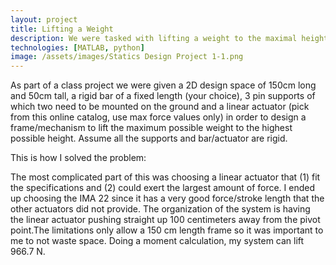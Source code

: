 ```yaml
---
layout: project
title: Lifting a Weight
description: We were tasked with lifting a weight to the maximal height
technologies: [MATLAB, python]
image: /assets/images/Statics Design Project 1-1.png
---
```



As part of a class project we were given a 2D design space of 150cm long and 50cm tall, a rigid bar of a fixed length (your choice), 3 pin supports of which two need to be mounted on the ground and a linear
actuator (pick from this online catalog, use max force values only) in order to design a
frame/mechanism to lift the maximum possible weight to the highest possible height.
Assume all the supports and bar/actuator are rigid.

This is how I solved the problem:

The most complicated part of this was choosing a linear actuator that (1) fit the specifications and (2) could exert the largest amount of force. I ended up choosing the IMA 22 since it has a very good force/stroke length that the other actuators did not provide. The organization of the system is having the linear actuator pushing straight up 100 centimeters away from the pivot point.The limitations only allow a 150 cm length frame so it was important to me to not waste space. Doing a moment calculation, my system can lift 966.7 N. 


